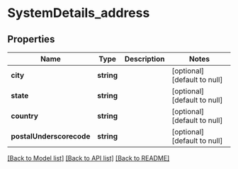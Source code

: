 # SystemDetails_address

## Properties
Name | Type | Description | Notes
------------ | ------------- | ------------- | -------------
**city** | **string** |  | [optional] [default to null]
**state** | **string** |  | [optional] [default to null]
**country** | **string** |  | [optional] [default to null]
**postalUnderscorecode** | **string** |  | [optional] [default to null]

[[Back to Model list]](../README.md#documentation-for-models) [[Back to API list]](../README.md#documentation-for-api-endpoints) [[Back to README]](../README.md)


